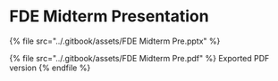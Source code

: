 # FDE Midterm Presentation

{% file src="../.gitbook/assets/FDE Midterm Pre.pptx" %}

{% file src="../.gitbook/assets/FDE Midterm Pre.pdf" %}
Exported PDF version
{% endfile %}

